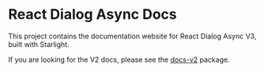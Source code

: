 # React Dialog Async Docs

This project contains the documentation website for React Dialog Async V3, built with Starlight.

If you are looking for the V2 docs, please see the [docs-v2](../docs-v2) package.
